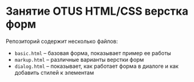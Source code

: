 # Занятие OTUS HTML/CSS верстка форм

Репозиторий содержит несколько файлов:

- `basic.html` – базовая форма, показывает пример ее работы
- `markup.html` – различные варианты верстки форм
- `dialog.html` – показывает, как работает форма в диалоге и как добавить стилей к элементам
